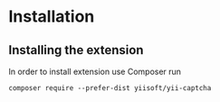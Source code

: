 Installation
============

## Installing the extension

In order to install extension use Composer run

```
composer require --prefer-dist yiisoft/yii-captcha
```
